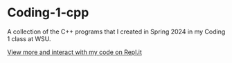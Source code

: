 # Coding-1-cpp
A collection of the C++ programs that I created in Spring 2024 in my Coding 1 class at WSU.


[View more and interact with my code on Repl.it](https://replit.com/@Ganer)
